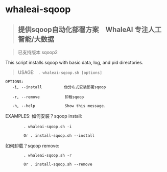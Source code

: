 # whaleai-sqoop
> ## 提供sqoop自动化部署方案　WhaleAI 专注人工智能/大数据　


 > 已支持版本 sqoop2

 This script installs sqoop  with basic data, log, and pid directories.

 > USAGE: ``` . whaleai-sqoop.sh [options]```

 ```
 OPTIONS:
    -i, --install　        伪分布式安装部署sqoop

    -r, --remove           卸载sqoop

    -h, --help             Show this message.
 ```

 EXAMPLES:
   如何安装？sqoop install:
 ```
 		 . whaleai-sqoop.sh -i　

 		 Or . install-sqoop.sh --install
 ```
   如何卸载？sqoop remove:

 ```
 		 . whaleai-sqoop.sh -r

 		 Or . install-sqoop.sh --remove
 ```
